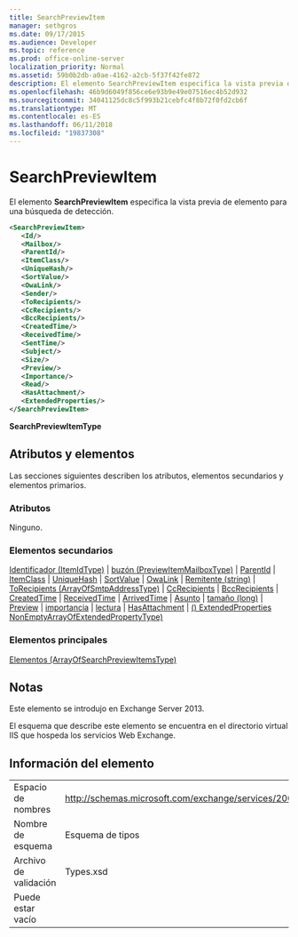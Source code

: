 ```yaml
---
title: SearchPreviewItem
manager: sethgros
ms.date: 09/17/2015
ms.audience: Developer
ms.topic: reference
ms.prod: office-online-server
localization_priority: Normal
ms.assetid: 59b0b2db-a0ae-4162-a2cb-5f37f42fe872
description: El elemento SearchPreviewItem especifica la vista previa de elemento para una búsqueda de detección.
ms.openlocfilehash: 46b9d6049f856ce6e93b9e49e07516ec4b52d932
ms.sourcegitcommit: 34041125dc8c5f993b21cebfc4f8b72f0fd2cb6f
ms.translationtype: MT
ms.contentlocale: es-ES
ms.lasthandoff: 06/11/2018
ms.locfileid: "19837308"
---
```

# <a name="searchpreviewitem"></a>SearchPreviewItem

El elemento **SearchPreviewItem** especifica la vista previa de elemento para una búsqueda de detección. 
  
```XML
<SearchPreviewItem>
   <Id/>
   <Mailbox/>
   <ParentId/>
   <ItemClass/>
   <UniqueHash/>
   <SortValue/>
   <OwaLink/>
   <Sender/>
   <ToRecipients/>
   <CcRecipients/>
   <BccRecipients/>
   <CreatedTime/>
   <ReceivedTime/>
   <SentTime/>
   <Subject/>
   <Size/>
   <Preview/>
   <Importance/>
   <Read/>
   <HasAttachment/>
   <ExtendedProperties/>
</SearchPreviewItem>
```

 **SearchPreviewItemType**
## <a name="attributes-and-elements"></a>Atributos y elementos

Las secciones siguientes describen los atributos, elementos secundarios y elementos primarios.
  
### <a name="attributes"></a>Atributos

Ninguno.
  
### <a name="child-elements"></a>Elementos secundarios

[Identificador (ItemIdType)](id-itemidtype.md) | [buzón (PreviewItemMailboxType)](mailbox-previewitemmailboxtype.md) | [ParentId](parentid.md) | [ItemClass](itemclass.md) | [UniqueHash](uniquehash.md) | [SortValue](sortvalue.md) | [OwaLink](owalink.md)  |  [ Remitente (string)](sender-string.md) | [ToRecipients (ArrayOfSmtpAddressType)](torecipients-arrayofsmtpaddresstype.md) | [CcRecipients](ccrecipients.md) | [BccRecipients](bccrecipients.md) | [CreatedTime](createdtime.md) | [ReceivedTime](receivedtime.md)  |  [ArrivedTime](senttime.md)  |  [Asunto](subject.md) | [tamaño (long)](size-long.md) | [Preview](preview-ex15websvcsotherref.md) | [importancia](importance.md) | [lectura](read.md) | [HasAttachment](hasattachment.md) | [() ExtendedProperties NonEmptyArrayOfExtendedPropertyType)](extendedproperties-nonemptyarrayofextendedpropertytype.md)
  
### <a name="parent-elements"></a>Elementos principales

[Elementos (ArrayOfSearchPreviewItemsType)](items-arrayofsearchpreviewitemstype.md)
  
## <a name="remarks"></a>Notas

Este elemento se introdujo en Exchange Server 2013.
  
El esquema que describe este elemento se encuentra en el directorio virtual IIS que hospeda los servicios Web Exchange.
  
## <a name="element-information"></a>Información del elemento

|||
|:-----|:-----|
|Espacio de nombres  <br/> |http://schemas.microsoft.com/exchange/services/2006/types  <br/> |
|Nombre de esquema  <br/> |Esquema de tipos  <br/> |
|Archivo de validación  <br/> |Types.xsd  <br/> |
|Puede estar vacío  <br/> ||
   

